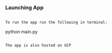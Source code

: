 ### Launching App 
```

To run the app run the following in terminal:
```
python main.py
```

The app is also hosted on GCP 
